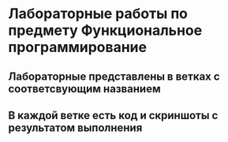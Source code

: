# Лабораторные работы по предмету Функциональное программирование
## Лабораторные представлены в ветках с соответсвующим названием
## В каждой ветке есть код и скриншоты с результатом выполнения
